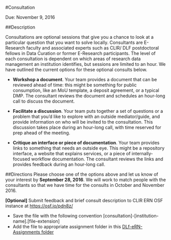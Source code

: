 #Consultation

Due: November 9, 2016

##Description

Consultations are optional sessions that give you a chance to look at a particular question that you want to solve locally. Consultants are E-Research faculty and associated experts such as CLIR/ DLF postdoctoral fellows in Data Curation or former E-Research participants. The level of each consultation is dependent on which areas of research data management an institution identifies, but sessions are limited to an hour.  We have outlined the current options for these optional consults below. 

 * **Workshop a document**. Your team provides a document that can be reviewed ahead of time: this might be something for public consumption, like an MoU template, a deposit agreement, or a typical DMP. The consultant reviews the document and schedules an hour-long call to discuss the document.

 * **Facilitate a discussion**. Your team puts together a set of questions or a problem that you’d like to explore with an outside mediator/guide, and provide information on who will be invited to the consultation. This discussion takes place during an hour-long call, with time reserved for prep ahead of the meeting.

 * **Critique an interface or piece of documentation**. Your team provides links to something that needs an outside eye. This might be a repository interface, a website that explains services, or a piece of internally-focused workflow documentation. The consultant reviews the links and provides feedback during an hour-long call.

##Directions
Please choose one of the options above and let us know of your interest by **September 28, 2016**. We will work to match people with the consultants so that we have time for the consults in October and November 2016.

**[Optional]** Submit feedback and brief consult description to CLIR ERN OSF instance at <https://osf.io/pdn8z/>
  * Save the file with the following convention [consultation]-[institution-name].[file-extension]
  * Add the file to appropriate assignment folder in this [DLf-eRN-Assignments folder](https://drive.google.com/folderview?id=0B00qDiMLT3XddXBOWWRZM1RISkk&usp=sharing)
